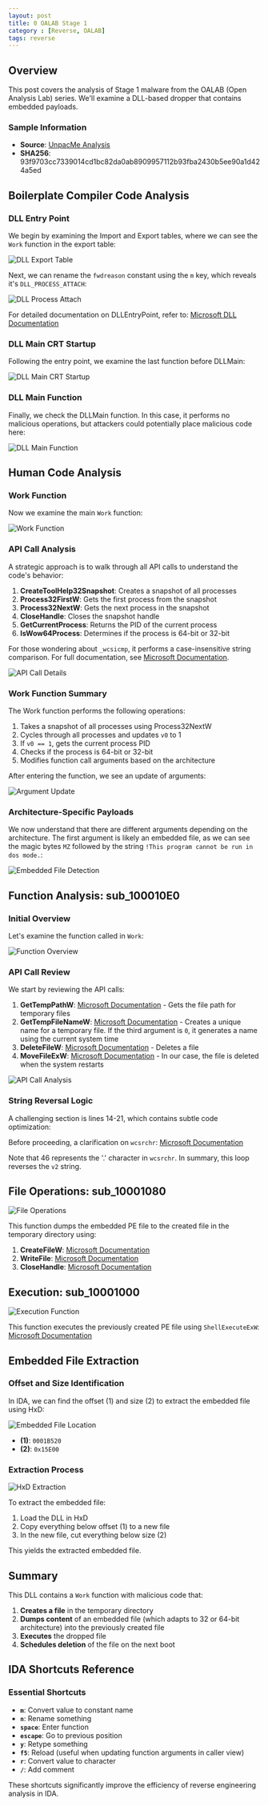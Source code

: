 ```yaml
---
layout: post
title: 0 OALAB Stage 1
category : [Reverse, OALAB]
tags: reverse
---
```


## Overview

This post covers the analysis of Stage 1 malware from the OALAB (Open Analysis Lab) series. We'll examine a DLL-based dropper that contains embedded payloads.

### Sample Information
- **Source**: [UnpacMe Analysis](https://www.unpac.me/results/29587e25-18dc-43d7-8b58-0f0e7d94a541)
- **SHA256**: 93f9703cc7339014cd1bc82da0ab8909957112b93fba2430b5ee90a1d424a5ed

## Boilerplate Compiler Code Analysis

### DLL Entry Point

We begin by examining the Import and Export tables, where we can see the `Work` function in the export table:

![DLL Export Table](/assets/images/DLL/ida1.png)

Next, we can rename the `fwdreason` constant using the `m` key, which reveals it's `DLL_PROCESS_ATTACH`:

![DLL Process Attach](/assets/images/DLL/ida2.png)

For detailed documentation on DLLEntryPoint, refer to: [Microsoft DLL Documentation](https://learn.microsoft.com/en-us/windows/win32/dlls/dllmain)

### DLL Main CRT Startup

Following the entry point, we examine the last function before DLLMain:

![DLL Main CRT Startup](/assets/images/DLL/ida3.png)

### DLL Main Function

Finally, we check the DLLMain function. In this case, it performs no malicious operations, but attackers could potentially place malicious code here:

![DLL Main Function](/assets/images/DLL/ida4.png)

## Human Code Analysis

### Work Function

Now we examine the main `Work` function:

![Work Function](/assets/images/DLL/ida5.png)

### API Call Analysis

A strategic approach is to walk through all API calls to understand the code's behavior:

1. **CreateToolHelp32Snapshot**: Creates a snapshot of all processes
2. **Process32FirstW**: Gets the first process from the snapshot
3. **Process32NextW**: Gets the next process in the snapshot
4. **CloseHandle**: Closes the snapshot handle
5. **GetCurrentProcess**: Returns the PID of the current process
6. **IsWow64Process**: Determines if the process is 64-bit or 32-bit

For those wondering about `_wcsicmp`, it performs a case-insensitive string comparison. For full documentation, see [Microsoft Documentation](https://learn.microsoft.com/en-us/cpp/c-runtime-library/reference/stricmp-wcsicmp-mbsicmp-stricmp-l-wcsicmp-l-mbsicmp-l?view=msvc-170).

![API Call Details](/assets/images/DLL/ida6.png)

### Work Function Summary

The Work function performs the following operations:
1. Takes a snapshot of all processes using Process32NextW
2. Cycles through all processes and updates `v0` to 1
3. If `v0 == 1`, gets the current process PID
4. Checks if the process is 64-bit or 32-bit
5. Modifies function call arguments based on the architecture

After entering the function, we see an update of arguments:

![Argument Update](/assets/images/DLL/ida7.png)

### Architecture-Specific Payloads

We now understand that there are different arguments depending on the architecture. The first argument is likely an embedded file, as we can see the magic bytes `MZ` followed by the string `!This program cannot be run in dos mode.`:

![Embedded File Detection](/assets/images/DLL/ida8.png)

## Function Analysis: sub_100010E0

### Initial Overview

Let's examine the function called in `Work`:

![Function Overview](/assets/images/DLL/ida9.png)

### API Call Review

We start by reviewing the API calls:

1. **GetTempPathW**: [Microsoft Documentation](https://learn.microsoft.com/fr-fr/windows/win32/api/fileapi/nf-fileapi-gettemppathw) - Gets the file path for temporary files
2. **GetTempFileNameW**: [Microsoft Documentation](https://learn.microsoft.com/en-us/windows/win32/api/fileapi/nf-fileapi-gettempfilenamew) - Creates a unique name for a temporary file. If the third argument is `0`, it generates a name using the current system time
3. **DeleteFileW**: [Microsoft Documentation](https://learn.microsoft.com/en-us/windows/win32/api/fileapi/nf-fileapi-deletefilew) - Deletes a file
4. **MoveFileExW**: [Microsoft Documentation](https://learn.microsoft.com/en-us/windows/win32/api/winbase/nf-winbase-movefileexw) - In our case, the file is deleted when the system restarts

![API Call Analysis](/assets/images/DLL/ida10.png)

### String Reversal Logic

A challenging section is lines 14-21, which contains subtle code optimization:

Before proceeding, a clarification on `wcsrchr`: [Microsoft Documentation](https://learn.microsoft.com/en-us/cpp/c-runtime-library/reference/strrchr-wcsrchr-mbsrchr-mbsrchr-l?view=msvc-170)

Note that 46 represents the '.' character in `wcsrchr`. In summary, this loop reverses the `v2` string.

## File Operations: sub_10001080

![File Operations](/assets/images/DLL/ida11.png)

This function dumps the embedded PE file to the created file in the temporary directory using:

1. **CreateFileW**: [Microsoft Documentation](https://learn.microsoft.com/fr-fr/windows/win32/api/fileapi/nf-fileapi-createfilew)
2. **WriteFile**: [Microsoft Documentation](https://learn.microsoft.com/en-us/windows/win32/api/fileapi/nf-fileapi-writefile)
3. **CloseHandle**: [Microsoft Documentation](https://learn.microsoft.com/en-us/windows/win32/api/handleapi/nf-handleapi-closehandle)

## Execution: sub_10001000

![Execution Function](/assets/images/DLL/ida12.png)

This function executes the previously created PE file using `ShellExecuteExW`: [Microsoft Documentation](https://learn.microsoft.com/en-us/windows/win32/api/shellapi/nf-shellapi-shellexecuteexw)

## Embedded File Extraction

### Offset and Size Identification

In IDA, we can find the offset (1) and size (2) to extract the embedded file using HxD:

![Embedded File Location](/assets/images/DLL/ida13.png)

- **(1)**: `0001B520`
- **(2)**: `0x15E00`

### Extraction Process

![HxD Extraction](/assets/images/DLL/ida14.png)

To extract the embedded file:

1. Load the DLL in HxD
2. Copy everything below offset (1) to a new file
3. In the new file, cut everything below size (2)

This yields the extracted embedded file.

## Summary

This DLL contains a `Work` function with malicious code that:

1. **Creates a file** in the temporary directory
2. **Dumps content** of an embedded file (which adapts to 32 or 64-bit architecture) into the previously created file
3. **Executes** the dropped file
4. **Schedules deletion** of the file on the next boot

## IDA Shortcuts Reference

### Essential Shortcuts
- **`m`**: Convert value to constant name
- **`n`**: Rename something
- **`space`**: Enter function
- **`escape`**: Go to previous position
- **`y`**: Retype something
- **`f5`**: Reload (useful when updating function arguments in caller view)
- **`r`**: Convert value to character
- **`/`**: Add comment

These shortcuts significantly improve the efficiency of reverse engineering analysis in IDA.